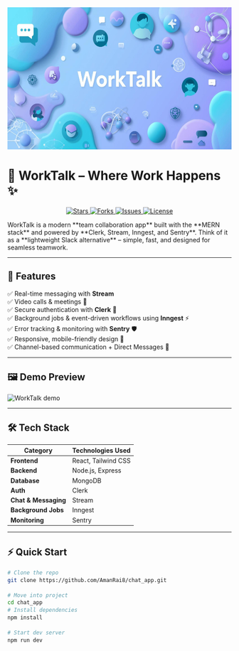 <img src="frontend/public/WorkTalk.png" alt="WorkTalk Banner" width="1500" height="320">

# 🚀 WorkTalk – Where Work Happens ✨

<p align="center">
  <a href="https://github.com/AmanRai8/chat_app/stargazers">
    <img src="https://img.shields.io/github/stars/AmanRai8/chat_app?style=social&label=Stars&color=yellow" alt="Stars">
  </a>
  <a href="https://github.com/AmanRai8/chat_app/network/members">
    <img src="https://img.shields.io/github/forks/AmanRai8/chat_app?style=social&label=Forks&color=blue" alt="Forks">
  </a>
  <a href="https://github.com/AmanRai8/chat_app/issues">
    <img src="https://img.shields.io/github/issues/AmanRai8/chat_app?color=red" alt="Issues">
  </a>
  <a href="https://github.com/AmanRai8/chat_app/blob/main/LICENSE">
    <img src="https://img.shields.io/github/license/AmanRai8/chat_app?color=green" alt="License">
  </a>
</p>
WorkTalk is a modern **team collaboration app** built with the **MERN stack** and powered by **Clerk, Stream, Inngest, and Sentry**.  
Think of it as a **lightweight Slack alternative** – simple, fast, and designed for seamless teamwork.

---

## 🌟 Features

✅ Real-time messaging with **Stream**  
✅ Video calls & meetings 🎥  
✅ Secure authentication with **Clerk** 🔑  
✅ Background jobs & event-driven workflows using **Inngest** ⚡  
✅ Error tracking & monitoring with **Sentry** 🛡️  
✅ Responsive, mobile-friendly design 📱  
✅ Channel-based communication + Direct Messages 💬

---

## 🖼️ Demo Preview

<img src="frontend/public/1.png" alt="WorkTalk demo" width="1500" height="320">

---

## 🛠️ Tech Stack

| Category             | Technologies Used   |
| -------------------- | ------------------- |
| **Frontend**         | React, Tailwind CSS |
| **Backend**          | Node.js, Express    |
| **Database**         | MongoDB             |
| **Auth**             | Clerk               |
| **Chat & Messaging** | Stream              |
| **Background Jobs**  | Inngest             |
| **Monitoring**       | Sentry              |

---

## ⚡ Quick Start

```bash
# Clone the repo
git clone https://github.com/AmanRai8/chat_app.git

# Move into project
cd chat_app
# Install dependencies
npm install

# Start dev server
npm run dev
```
